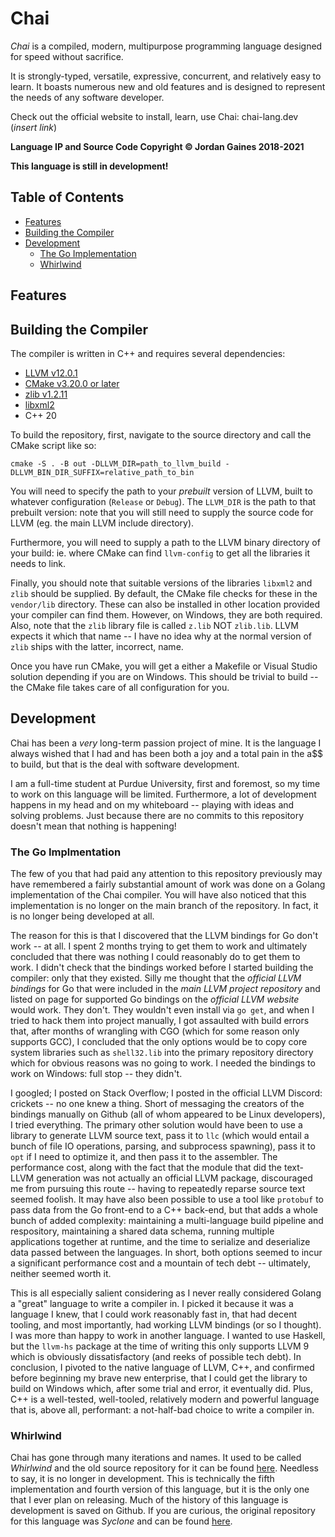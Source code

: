 # Chai

*Chai* is a compiled, modern, multipurpose programming language designed for
speed without sacrifice.

It is strongly-typed, versatile, expressive, concurrent, and relatively easy to
learn. It boasts numerous new and old features and is designed to represent the
needs of any software developer.

Check out the official website to install, learn, use Chai: chai-lang.dev
(*insert link*)

**Language IP and Source Code Copyright &copy; Jordan Gaines 2018-2021**

**This language is still in development!**

## Table of Contents

- [Features](#features)
- [Building the Compiler](#building)
- [Development](#development)
  * [The Go Implementation](#go-impl)
  * [Whirlwind](#whirlwind)

## <a name="features"> Features

## <a name="building"> Building the Compiler

The compiler is written in C++ and requires several dependencies:

- [LLVM v12.0.1](https://llvm.org/)
- [CMake v3.20.0 or later](https://cmake.org/)
- [zlib v1.2.11](https://zlib.net/)
- [libxml2](http://xmlsoft.org/)
- C++ 20

To build the repository, first, navigate to the source directory and call the
CMake script like so:

    cmake -S . -B out -DLLVM_DIR=path_to_llvm_build -DLLVM_BIN_DIR_SUFFIX=relative_path_to_bin

You will need to specify the path to your *prebuilt* version of LLVM, built to
whatever configuration (`Release` or `Debug`).  The `LLVM_DIR` is the path to
that prebuilt version: note that you will still need to supply the source code
for LLVM (eg. the main LLVM include directory).  

Furthermore, you will need to supply a path to the LLVM binary directory of your
build: ie. where CMake can find `llvm-config` to get all the libraries it needs
to link.

Finally, you should note that suitable versions of the libraries `libxml2` and
`zlib` should be supplied.  By default, the CMake file checks for these in the
`vendor/lib` directory.  These can also be installed in other location provided
your compiler can find them.  However, on Windows, they are both required. Also,
note that the `zlib` library file is called `z.lib` NOT `zlib.lib`.  LLVM
expects it which that name -- I have no idea why at the normal version of `zlib`
ships with the latter, incorrect, name.

Once you have run CMake, you will get a either a Makefile or Visual Studio
solution depending if you are on Windows.  This should be trivial to build --
the CMake file takes care of all configuration for you. 

## <a name="development"> Development

Chai has been a *very* long-term passion project of mine.  It is the language I
always wished that I had and has been both a joy and a total pain in the a$$ to
build, but that is the deal with software development.

I am a full-time student at Purdue University, first and foremost, so my time to
work on this language will be limited.  Furthermore, a lot of development
happens in my head and on my whiteboard -- playing with ideas and solving
problems. Just because there are no commits to this repository doesn't mean that
nothing is happening!

### <a name="go-impl"> The Go Implmentation

The few of you that had paid any attention to this repository previously may
have remembered a fairly substantial amount of work was done on a Golang
implementation of the Chai compiler.  You will have also noticed that this
implementation is no longer on the main branch of the repository.  In fact, it
is no longer being developed at all.

The reason for this is that I discovered that the LLVM bindings for Go don't
work -- at all.  I spent 2 months trying to get them to work and ultimately
concluded that there was nothing I could reasonably do to get them to work. I
didn't check that the bindings worked before I started building the compiler:
only that they existed.  Silly me thought that the *official LLVM bindings* for
Go that were included in the *main LLVM project repository* and listed on page
for supported Go bindings on the *official LLVM website* would work. They don't.
They wouldn't even install via `go get`, and when I tried to hack them into
project manually, I got assaulted with build errors that, after months of
wrangling with CGO (which for some reason only supports GCC), I concluded that
the only options would be to copy core system libraries such as `shell32.lib`
into the primary repository directory which for obvious reasons was no going to
work.  I needed the bindings to work on Windows: full stop -- they didn't.

I googled; I posted on Stack Overflow; I posted in the official LLVM Discord:
crickets -- no one knew a thing.  Short of messaging the creators of the
bindings manually on Github (all of whom appeared to be Linux developers), I
tried everything.  The primary other solution would have been to use a library to
generate LLVM source text, pass it to `llc` (which would entail a bunch of file
IO operations, parsing, and subprocess spawning), pass it to `opt` if I need to
optimize it, and then pass it to the assembler.  The performance cost, along
with the fact that the module that did the text-LLVM generation was not actually
an official LLVM package, discouraged me from pursuing this route -- having to
repeatedly reparse source text seemed foolish.  It may have also been possible
to use a tool like `protobuf` to pass data from the Go front-end to a C++
back-end, but that adds a whole bunch of added complexity: maintaining a
multi-language build pipeline and respository, maintaining a shared data schema,
running multiple applications together at runtime, and the time to serialize and
deserialize data passed between the languages.  In short, both options seemed
to incur a significant performance cost and a mountain of tech debt -- ultimately,
neither seemed worth it.  

This is all especially salient considering as I never really considered Golang a
"great" language to write a compiler in.  I picked it because it was a language
I knew, that I could work reasonably fast in, that had decent tooling, and most
importantly, had working LLVM bindings (or so I thought).  I was more than happy
to work in another language.  I wanted to use Haskell, but the `llvm-hs` package
at the time of writing this only supports LLVM 9 which is obviously
dissatisfactory (and reeks of possible tech debt).  In conclusion, I pivoted to
the native language of LLVM, C++, and confirmed before beginning my brave new
enterprise, that I could get the library to build on Windows which, after some
trial and error, it eventually did.  Plus, C++ is a well-tested, well-tooled,
relatively modern and powerful language that is, above all, performant: a
not-half-bad choice to write a compiler in.

### <a name="whirlwind"> Whirlwind

Chai has gone through many iterations and names.  It used to be called
*Whirlwind* and the old source repository for it can be found
[here](https://github.com/ComedicChimera/whirlwind).  Needless to say, it is no
longer in development.  This is technically the fifth implementation and fourth
version of this language, but it is the only one that I ever plan on releasing.
Much of the history of this language is development is saved on Github.  If you
are curious, the original repository for this language was *Syclone* and can be
found [here](https://github.com/ComedicChimera/SyClone).